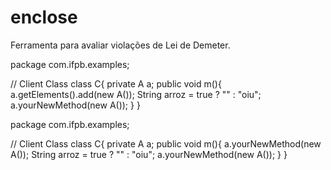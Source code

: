 # enclose
Ferramenta para avaliar violações de Lei de Demeter.

package com.ifpb.examples;

// Client Class
class C{
    private A a;
    public void m(){
        a.getElements().add(new A());
        String arroz = true ? "" : "oiu";
        a.yourNewMethod(new A());
    }
}

package com.ifpb.examples;

// Client Class
class C{
    private A a;
    public void m(){
        a.yourNewMethod(new A());
        String arroz = true ? "" : "oiu";
        a.yourNewMethod(new A());
        }
}